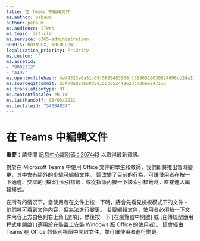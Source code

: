 ```yaml
---
title: 在 Teams 中編輯文件
ms.author: pebaum
author: pebaum
ms.audience: ITPro
ms.topic: article
ms.service: o365-administration
ROBOTS: NOINDEX, NOFOLLOW
localization_priority: Priority
ms.custom: ''
ms.assetid:
- "9002312"
- "4497"
ms.openlocfilehash: 4af4323e0a51c69f5689483508ff3196519030824806cb24a1157b61daefa2cf
ms.sourcegitcommit: b5f7da89a650d2915dc652449623c78be6247175
ms.translationtype: HT
ms.contentlocale: zh-TW
ms.lasthandoff: 08/05/2021
ms.locfileid: "54004037"
---
```

# <a name="editing-documents-in-teams"></a>在 Teams 中編輯文件

**重要**：請參閱 [訊息中心識別碼：207443](https://admin.microsoft.com/Adminportal/Home?source=applauncher#MessageCenter?id=MC207443) 以取得最新資訊。 

對於在 Microsoft Teams 中使用 Office 文件的學生和教師，我們即將推出暫時變更，其中會有額外的步驟可編輯文件。 這改變了目前的行為，可讓使用者在按一下通道、交談的 [檔案] 索引標籤，或從指派內按一下該索引標籤時，直接進入編輯模式。

在所有的情況下，當使用者在文件上按一下時，將會先看見檢視模式下的文件 - 他們將可看到文件內容，但無法進行變更。 若要編輯文件，使用者必須按一下文件內容上方白色列右上角 [選項]，然後按一下 [在瀏覽器中開啟] 或 [在傳統型應用程式中開啟] (適用於在裝置上安裝 Windows 版 Office 的使用者)。 這會經由 Teams 在 Office 的個別視窗中開啟文件，並可讓使用者進行變更。
